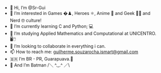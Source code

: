 - 👋 Hi, I’m @Sr-Gui
- 👀 I’m interested in Games �♟️, Heroes ⚛️, Anime 🥷 and Geek 🤘🎸 and Nerd 🤓 culture!
- 🌱 I’m currently learning C and Python; 💻
- 🧮 I’m studying Applied Mathematics and Computational at UNICENTRO.🖥️🖱️
- 💞️ I’m looking to collaborate in everything i can.
- 📫 How to reach me: guilherme.souzarocha.ismart@gmail.com
- 🇧🇷 I’m BR - PR, Guarapuava.🦊
- 🦇 And I’m Batman /＼ ^._.^ ／\

<!---
Sr-Gui/Sr-Gui is a ✨ special ✨ repository because its `README.md` (this file) appears on your GitHub profile.
You can click the Preview link to take a look at your changes.
--->
